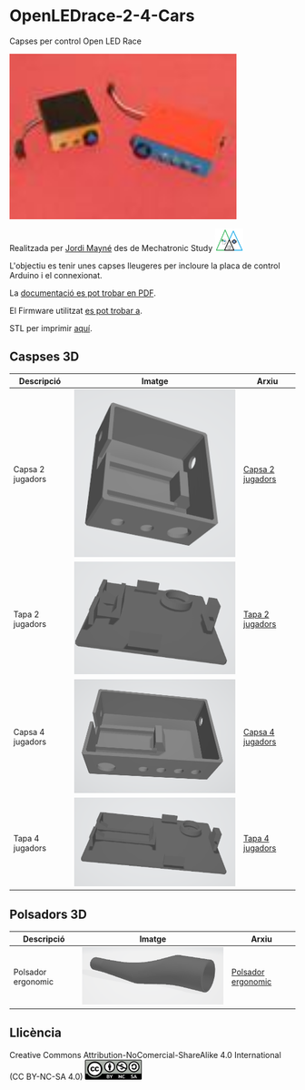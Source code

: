 # OpenLEDrace-2-4-Cars

Capses per control Open LED Race 

<img src="OpenLEDrace24cars/Imatges/Capses24.jpg" width="400" />

Realitzada per [Jordi Mayné](https://github.com/maynej) des de Mechatronic Study <img src="OpenLEDrace24cars/Imatges/Logo3senseFons.png" width="50" />

L'objectiu es tenir unes capses lleugeres per incloure la placa de control Arduino i el connexionat.

La [documentació es pot trobar en PDF](https://github.com/maynej/OpenLEDrace24cars/tree/main/OpenLEDrace24cars/DOC).

El Firmware utilitzat [es pot trobar a](https://github.com/maynej/OpenLEDrace24cars/tree/main/OpenLEDrace24cars/Firmware). 

STL per imprimir [aquí](https://github.com/maynej/OpenLEDrace24cars/tree/main/OpenLEDrace24cars/STL).

## Caspses 3D 
  
Descripció         | Imatge          | Arxiu         
------------- | ------------- | ------------- 
Capsa 2 jugadors |![](OpenLEDrace24cars/Imatges/Capsa1.png) | [Capsa 2 jugadors](OpenLEDrace24cars/STL/CapsaArduinoOpenLedRaceV1.stl)
Tapa 2 jugadors |![](OpenLEDrace24cars/Imatges/Tapa1.png) | [Tapa 2 jugadors](OpenLEDrace24cars/STL/TapaArduinoOpenLedRaceV1.stl)
Capsa 4 jugadors |![](OpenLEDrace24cars/Imatges/Capsa2.png) | [Capsa 4 jugadors](OpenLEDrace24cars/STL/Capsa_ArduinoGran4Players.stl)
Tapa 4 jugadors |![](OpenLEDrace24cars/Imatges/Tapa2.png) | [Tapa 4 jugadors](OpenLEDrace24cars/STL/TapaArduino4Players.stl)

## Polsadors 3D
Descripció         | Imatge          | Arxiu         
------------- | ------------- | ------------- 
Polsador ergonomic |![](OpenLEDrace24cars/Imatges/Polsador1.png) | [Polsador ergonomic](OpenLEDrace24cars/STL/OpenLedRace_Handle.stl)


## Llicència

Creative Commons Attribution-NoComercial-ShareAlike 4.0 International (CC BY-NC-SA 4.0)  <img src="OpenLEDrace24cars/Imatges/CC.png" width="100" />
